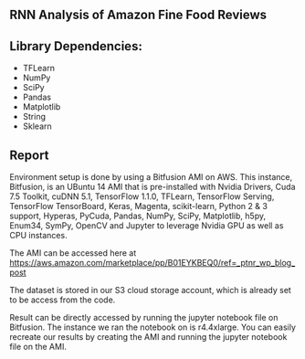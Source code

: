 ## RNN Analysis of Amazon Fine Food Reviews

## Library Dependencies: 
- TFLearn
- NumPy
- SciPy
- Pandas
- Matplotlib
- String
- Sklearn

## Report
Environment setup is done by using a Bitfusion AMI on AWS. This instance, Bitfusion, is an UBuntu 14 AMI that is pre-installed with Nvidia Drivers, Cuda 7.5 Toolkit, cuDNN 5.1, TensorFlow 1.1.0, TFLearn, TensorFlow Serving, TensorFlow TensorBoard, Keras, Magenta, scikit-learn, Python 2 & 3 support, Hyperas, PyCuda, Pandas, NumPy, SciPy, Matplotlib, h5py, Enum34, SymPy, OpenCV and Jupyter to leverage Nvidia GPU as well as CPU instances. 

The AMI can be accessed here at https://aws.amazon.com/marketplace/pp/B01EYKBEQ0/ref=_ptnr_wp_blog_post

The dataset is stored in our S3 cloud storage account, which is already set to be access from the code. 

Result can be directly accessed by running the jupyter notebook file on Bitfusion. The instance we ran the notebook on is r4.4xlarge. You can easily recreate our results by creating the AMI and running the jupyter notebook file on the AMI. 

